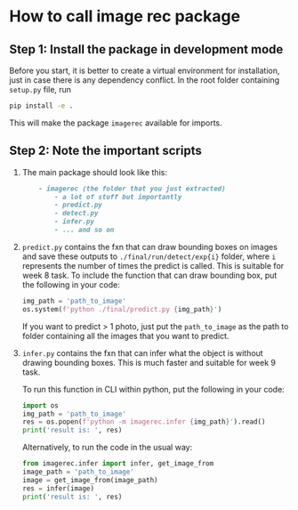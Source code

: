 # How to call image rec package

## Step 1: Install the package in development mode

Before you start, it is better to create a virtual environment
for installation, just in case there is any dependency conflict.
In the root folder containing `setup.py` file, run

```sh
pip install -e .
```

This will make the package `imagerec` available for imports.

## Step 2: Note the important scripts

1. The main package should look like this:

    ```markdown
        - imagerec (the folder that you just extracted)
            - a lot of stuff but importantly
            - predict.py
            - detect.py
            - infer.py
            - ... and so on
    ```

2. `predict.py` contains the fxn that can draw bounding boxes on images and
   save these outputs to `./final/run/detect/exp{i}` folder, where `i`
   represents the number of times the predict is called. This is suitable for
   week 8 task. To include the function that can draw bounding box, put the
   following in your code:

    ```python
    img_path = 'path_to_image'
    os.system(f'python ./final/predict.py {img_path}')
    ```

    If you want to predict > 1 photo, just put the `path_to_image` as the path to folder containing all the images that you want to predict.

3. `infer.py` contains the fxn that can infer what the object is without
   drawing bounding boxes. This is much faster and suitable for week 9 task.

    To run this function in CLI within python, put the following in your code:

    ```python
    import os
    img_path = 'path_to_image'
    res = os.popen(f'python -m imagerec.infer {img_path}').read()
    print('result is: ', res)
    ```

    Alternatively, to run the code in the usual way:

    ```python
    from imagerec.infer import infer, get_image_from
    image_path = 'path_to_image'
    image = get_image_from(image_path)
    res = infer(image)
    print('result is: ', res)
    ```
